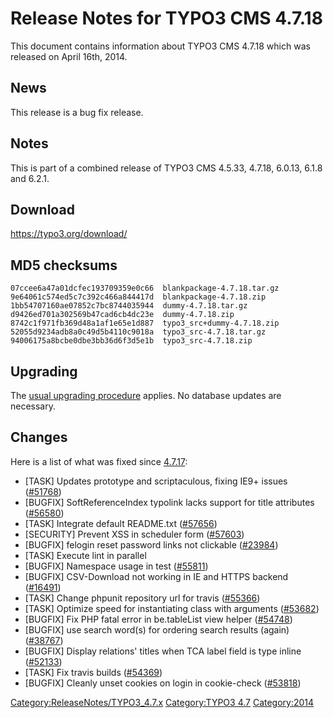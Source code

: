 Release Notes for TYPO3 CMS 4.7.18
==================================

This document contains information about TYPO3 CMS 4.7.18 which was
released on April 16th, 2014.

News
----

This release is a bug fix release.

Notes
-----

This is part of a combined release of TYPO3 CMS 4.5.33, 4.7.18, 6.0.13,
6.1.8 and 6.2.1.

Download
--------

<https://typo3.org/download/>

MD5 checksums
-------------

    07ccee6a47a01dcfec193709359e0c66  blankpackage-4.7.18.tar.gz
    9e64061c574ed5c7c392c466a844417d  blankpackage-4.7.18.zip
    1bb54707160ae07852c7bc8744035944  dummy-4.7.18.tar.gz
    d9426ed701a302569b47cad6cb4dc23e  dummy-4.7.18.zip
    8742c1f971fb369d48a1af1e65e1d887  typo3_src+dummy-4.7.18.zip
    52055d9234adb8a0c49d5b4110c9018a  typo3_src-4.7.18.tar.gz
    94006175a8bcbe0dbe3bb36d6f3d5e1b  typo3_src-4.7.18.zip

Upgrading
---------

The [usual upgrading
procedure](https://docs.typo3.org/typo3cms/InstallationGuide/) applies.
No database updates are necessary.

Changes
-------

Here is a list of what was fixed since
[4.7.17](TYPO3_4.7.17 "wikilink"):

-   \[TASK\] Updates prototype and scriptaculous, fixing IE9+ issues
    ([\#51768](https://forge.typo3.org/issues/51768))
-   \[BUGFIX\] SoftReferenceIndex typolink lacks support for title
    attributes ([\#56580](https://forge.typo3.org/issues/56580))
-   \[TASK\] Integrate default README.txt
    ([\#57656](https://forge.typo3.org/issues/57656))
-   \[SECURITY\] Prevent XSS in scheduler form
    ([\#57603](https://forge.typo3.org/issues/57603))
-   \[BUGFIX\] felogin reset password links not clickable
    ([\#23984](https://forge.typo3.org/issues/23984))
-   \[TASK\] Execute lint in parallel
-   \[BUGFIX\] Namespace usage in test
    ([\#55811](https://forge.typo3.org/issues/55811))
-   \[BUGFIX\] CSV-Download not working in IE and HTTPS backend
    ([\#16491](https://forge.typo3.org/issues/16491))
-   \[TASK\] Change phpunit repository url for travis
    ([\#55366](https://forge.typo3.org/issues/55366))
-   \[TASK\] Optimize speed for instantiating class with arguments
    ([\#53682](https://forge.typo3.org/issues/53682))
-   \[BUGFIX\] Fix PHP fatal error in be.tableList view helper
    ([\#54748](https://forge.typo3.org/issues/54748))
-   \[BUGFIX\] use search word(s) for ordering search results (again)
    ([\#38767](https://forge.typo3.org/issues/38767))
-   \[BUGFIX\] Display relations' titles when TCA label field is type
    inline ([\#52133](https://forge.typo3.org/issues/52133))
-   \[TASK\] Fix travis builds
    ([\#54369](https://forge.typo3.org/issues/54369))
-   \[BUGFIX\] Cleanly unset cookies on login in cookie-check
    ([\#53818](https://forge.typo3.org/issues/53818))

<Category:ReleaseNotes/TYPO3_4.7.x> [Category:TYPO3
4.7](Category:TYPO3_4.7 "wikilink") <Category:2014>
